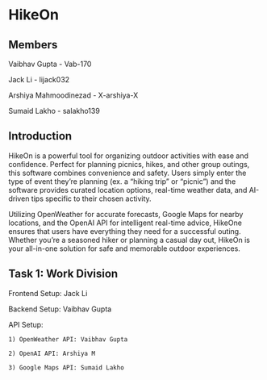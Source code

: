 # HikeOn

## Members

Vaibhav Gupta - Vab-170

Jack Li - lijack032

Arshiya Mahmoodinezad - X-arshiya-X

Sumaid Lakho - salakho139

## Introduction

HikeOn is a powerful tool for organizing outdoor activities with ease and confidence. Perfect for planning picnics, hikes, and other group outings, this software combines convenience and safety. Users simply enter the type of event they’re planning (ex. a “hiking trip” or “picnic”) and the software provides curated location options, real-time weather data, and AI-driven tips specific to their chosen activity.

Utilizing OpenWeather for accurate forecasts, Google Maps for nearby locations, and the OpenAI API for intelligent real-time advice, HikeOne ensures that users have everything they need for a successful outing. Whether you’re a seasoned hiker or planning a casual day out, HikeOn is your all-in-one solution for safe and memorable outdoor experiences.

## Task 1: Work Division

Frontend Setup: Jack Li

Backend Setup: Vaibhav Gupta

API Setup:

    1) OpenWeather API: Vaibhav Gupta
    
    2) OpenAI API: Arshiya M
    
    3) Google Maps API: Sumaid Lakho
